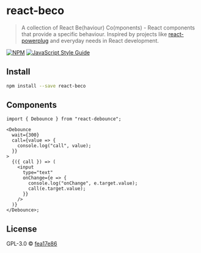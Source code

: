 # react-beco

> A collection of React Be(haviour) Co(mponents) - React components that provide a specific behaviour. Inspired by projects like [react-powerplug](https://github.com/renatorib/react-powerplug) and everyday needs in React development.

[![NPM](https://img.shields.io/npm/v/react-beco.svg)](https://www.npmjs.com/package/react-beco) [![JavaScript Style Guide](https://img.shields.io/badge/code_style-standard-brightgreen.svg)](https://standardjs.com)

## Install

```bash
npm install --save react-beco
```

## Components

```tsx
import { Debounce } from "react-debounce";

<Debounce
  wait={300}
  call={value => {
    console.log("call", value);
  }}
>
  {({ call }) => (
    <input
      type="text"
      onChange={e => {
        console.log("onChange", e.target.value);
        call(e.target.value);
      }}
    />
  )}
</Debounce>;
```

## License

GPL-3.0 © [fea17e86](https://github.com/fea17e86)
